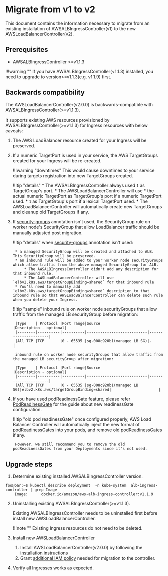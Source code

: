 # Migrate from v1 to v2
This document contains the information necessary to migrate from an existing installation of AWSALBIngressController(v1) to the new AWSLoadBalancerController(v2).

## Prerequisites
* AWSALBIngressController >=v1.1.3

!!!warning ""
    If you have AWSALBIngressController(<1.1.3) installed, you need to upgrade to version>=v1.1.3(e.g. v1.1.9) first.

    
## Backwards compatibility
The AWSLoadBalancerController(v2.0.0) is backwards-compatible with AWSALBIngressController(>=v1.1.3).

It supports existing AWS resources provisioned by AWSALBIngressController(>=v1.1.3) for Ingress resources with below caveats:

1. The AWS LoadBalancer resource created for your Ingress will be preserved.
    
2. If a numeric TargetPort is used in your service, the AWS TargetGroups created for your Ingress will be re-created.

    !!!warning "downtimes"
        This would cause downtimes to your service during targets registration into new TargetGroups created.
    
    !!!tip "details"
        * The AWSALBIngressController always used `1` as TargetGroup's port.
        * The AWSLoadBalancerController will use 
            * the actual numeric TargetPort as TargetGroup's port if a numeric TargetPort used.
            * `1` as TargetGroup's port if a lexical TargetPort used.
        * The AWSLoadBalancerController will automatically create new TargetGroups and cleanup old TargetGroups if any.

3. If [security-groups](../../guide/ingress/annotations.md#security-groups) annotation isn't used, the SecurityGroup rule on worker node's SecurityGroup that allow LoadBalancer traffic should be manually adjusted post migration.
    
    !!!tip "details"
        when [security-groups](../../guide/ingress/annotations.md#security-groups) annotation isn't used:
        
        * a managed SecurityGroup will be created and attached to ALB. This SecurityGroup will be preserved.
        * an inbound rule will be added to your worker node securityGroups which allow traffic from the above managed SecurityGroup for ALB.
            * The AWSALBIngressController didn't add any description for that inbound rule.
            * The AWSLoadBalancerController will use `elbv2.k8s.aws/targetGroupBinding=shared` for that inbound rule
        * You'll need to manually add `elbv2.k8s.aws/targetGroupBinding=shared` description to that inbound rule so that AWSLoadBalancerController can delete such rule when you delete your Ingress.
    
    !!!tip "sample"
        inbound rule on worker node securityGroups that allow traffic from the managed LB securityGroup before migration:
        
        |Type    | Protocol |Port range|Source                     |Description - optional|
        |--------|----------|----------|---------------------------|----------------------|
        |All TCP |TCP       |0 - 65535 |sg-008c920b1(managed LB SG)|-                     |
        
        inbound rule on worker node securityGroups that allow traffic from the managed LB securityGroup after migration:
        
        |Type    | Protocol |Port range|Source                     |Description - optional|
        |--------|----------|----------|---------------------------|----------------------|
        |All TCP |TCP       |0 - 65535 |sg-008c920b1(managed LB SG)|elbv2.k8s.aws/targetGroupBinding=shared|                     |

4. If you have used podReadinessGate feature, please refer [PodReadinessGate](../controller/pod_readiness_gate.md) for the guide about new readinessGate configuration. 

    !!!tip "old pod readinessGate"
        once configured properly, AWS Load Balancer Controller will automatically inject the new format of podReadinessGates into your pods, and remove old podReadinessGates if any.
        
        However, we still recommend you to remove the old podReadinessGates from your Deployments since it's not used.

## Upgrade steps
1. Determine existing installed AWSALBIngressController version.
```console
foo@bar:~$ kubectl describe deployment  -n kube-system  alb-ingress-controller | grep Image
    Image:      docker.io/amazon/aws-alb-ingress-controller:v1.1.9
```

2. Uninstalling existing AWSALBIngressController(>=v1.1.3).

    Existing AWSALBIngressController needs to be uninstalled first before install new AWSLoadBalancerController.
    
    !!!note ""
        Existing Ingress resources do not need to be deleted.

3. Install new AWSLoadBalancerController
    1. Install AWSLoadBalancerController(v2.0.0) by following the [installation instructions](../controller/installation.md)
    2. Grant [additional IAM policy](../../install/iam_policy_v1_to_v2_additional.json) needed for migration to the controller.

4. Verify all Ingresses works as expected.